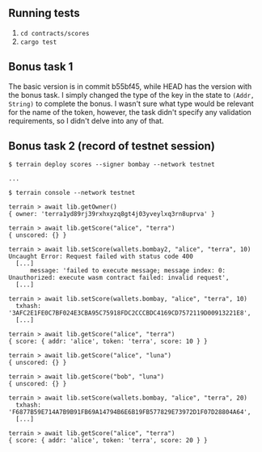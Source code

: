 ## Running tests

1. `cd contracts/scores`
2. `cargo test`

## Bonus task 1

The basic version is in commit b55bf45, while HEAD has the version with the bonus task. I simply changed the type of the
key in the state to `(Addr, String)` to complete the bonus. I wasn't sure what type would be relevant for the name of
the token, however, the task didn't specify any validation requirements, so I didn't delve into any of that.

## Bonus task 2 (record of testnet session)

```
$ terrain deploy scores --signer bombay --network testnet

...

$ terrain console --network testnet

terrain > await lib.getOwner()
{ owner: 'terra1yd89rj39rxhxyzq8gt4j03yveylxq3rn8uprva' }

terrain > await lib.getScore("alice", "terra")
{ unscored: {} }

terrain > await lib.setScore(wallets.bombay2, "alice", "terra", 10)
Uncaught Error: Request failed with status code 400
  [...]
      message: 'failed to execute message; message index: 0: Unauthorized: execute wasm contract failed: invalid request',
  [...]

terrain > await lib.setScore(wallets.bombay, "alice", "terra", 10)
  txhash: '3AFC2E1FE0C7BF024E3CBA95C75918FDC2CCCBDC4169CD7572119D00913221E8',
  [...]

terrain > await lib.getScore("alice", "terra")
{ score: { addr: 'alice', token: 'terra', score: 10 } }

terrain > await lib.getScore("alice", "luna")
{ unscored: {} }

terrain > await lib.getScore("bob", "luna")
{ unscored: {} }

terrain > await lib.setScore(wallets.bombay, "alice", "terra", 20)
  txhash: 'F6877B59E714A7B9B91FB69A14794B6E6B19FB577829E73972D1F07D28804A64',
  [...]

terrain > await lib.getScore("alice", "terra")
{ score: { addr: 'alice', token: 'terra', score: 20 } }
```
